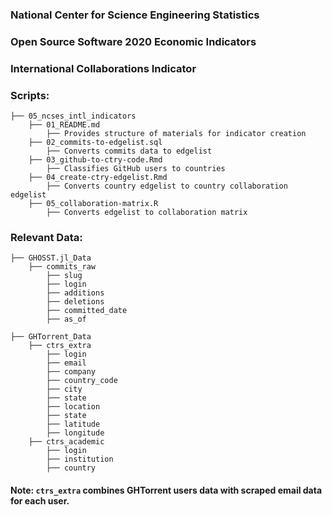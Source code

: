 
### National Center for Science Engineering Statistics 
### Open Source Software 2020 Economic Indicators 
### International Collaborations Indicator 

### Scripts: 

    ├── 05_ncses_intl_indicators
        ├── 01_README.md 
            ├── Provides structure of materials for indicator creation
        ├── 02_commits-to-edgelist.sql 
            ├── Converts commits data to edgelist 
        ├── 03_github-to-ctry-code.Rmd 
            ├── Classifies GitHub users to countries  
        ├── 04_create-ctry-edgelist.Rmd 
            ├── Converts country edgelist to country collaboration edgelist 
        ├── 05_collaboration-matrix.R
            ├── Converts edgelist to collaboration matrix 

### Relevant Data: 

    ├── GHOSST.jl_Data 
        ├── commits_raw
            ├── slug
            ├── login
            ├── additions
            ├── deletions
            ├── committed_date
            ├── as_of

    ├── GHTorrent_Data 
        ├── ctrs_extra
            ├── login
            ├── email
            ├── company
            ├── country_code
            ├── city
            ├── state
            ├── location
            ├── state
            ├── latitude
            ├── longitude
        ├── ctrs_academic
            ├── login 
            ├── institution
            ├── country

#### Note: `ctrs_extra` combines GHTorrent users data with scraped email data for each user. 
          
            

